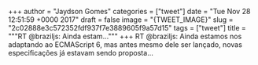 
+++
author = "Jaydson Gomes"
categories = ["tweet"]
date = "Tue Nov 28 12:51:59 +0000 2017"
draft = false
image = "{TWEET_IMAGE}"
slug = "2c02888e3c572352fdf937f7e3889605f9a57d15"
tags = ["tweet"]
title = """RT @braziljs: Ainda estam..."""
+++
RT @braziljs: Ainda estamos nos adaptando ao ECMAScript 6, mas antes mesmo dele ser lançado, novas especificações já estavam sendo proposta…
